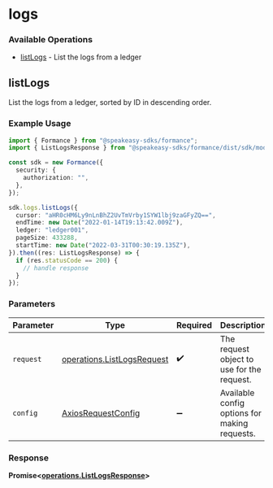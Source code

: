 # logs

### Available Operations

* [listLogs](#listlogs) - List the logs from a ledger

## listLogs

List the logs from a ledger, sorted by ID in descending order.

### Example Usage

```typescript
import { Formance } from "@speakeasy-sdks/formance";
import { ListLogsResponse } from "@speakeasy-sdks/formance/dist/sdk/models/operations";

const sdk = new Formance({
  security: {
    authorization: "",
  },
});

sdk.logs.listLogs({
  cursor: "aHR0cHM6Ly9nLnBhZ2UvTmVrby1SYW1lbj9zaGFyZQ==",
  endTime: new Date("2022-01-14T19:13:42.009Z"),
  ledger: "ledger001",
  pageSize: 433288,
  startTime: new Date("2022-03-31T00:30:19.135Z"),
}).then((res: ListLogsResponse) => {
  if (res.statusCode == 200) {
    // handle response
  }
});
```

### Parameters

| Parameter                                                                | Type                                                                     | Required                                                                 | Description                                                              |
| ------------------------------------------------------------------------ | ------------------------------------------------------------------------ | ------------------------------------------------------------------------ | ------------------------------------------------------------------------ |
| `request`                                                                | [operations.ListLogsRequest](../../models/operations/listlogsrequest.md) | :heavy_check_mark:                                                       | The request object to use for the request.                               |
| `config`                                                                 | [AxiosRequestConfig](https://axios-http.com/docs/req_config)             | :heavy_minus_sign:                                                       | Available config options for making requests.                            |


### Response

**Promise<[operations.ListLogsResponse](../../models/operations/listlogsresponse.md)>**

